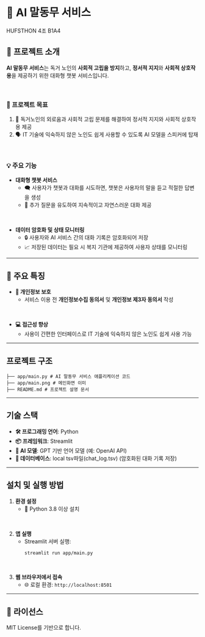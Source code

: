 # 🌟 AI 말동무 서비스  
HUFSTHON 4조 B1A4  

## 🧩 프로젝트 소개  
**AI 말동무 서비스**는 독거 노인의 **사회적 고립을 방지**하고, **정서적 지지**와 **사회적 상호작용**을 제공하기 위한 대화형 챗봇 서비스입니다.  

<br>

### 🎯 프로젝트 목표  
1. 🤝 독거노인의 외로움과 사회적 고립 문제를 해결하여 정서적 지지와 사회적 상호작용 제공  
2. 🗣️ IT 기술에 익숙하지 않은 노인도 쉽게 사용할 수 있도록 AI 모델을 스피커에 탑재  

<br>

### 💡 주요 기능  
- **대화형 챗봇 서비스**  
  - 🗨️ 사용자가 챗봇과 대화를 시도하면, 챗봇은 사용자의 말을 듣고 적절한 답변을 생성  
  - 💬 추가 질문을 유도하여 지속적이고 자연스러운 대화 제공
 
<br>
    
- **데이터 암호화 및 상태 모니터링**  
  - 🔒 사용자와 AI 서비스 간의 대화 기록은 암호화되어 저장  
  - 📈 저장된 데이터는 필요 시 복지 기관에 제공하여 사용자 상태를 모니터링  

---

## 🌟 주요 특징  
- **🔐 개인정보 보호**  
  - 서비스 이용 전 **개인정보수집 동의서** 및 **개인정보 제3자 동의서** 작성
 
<br>
 
- **💻 접근성 향상**  
  - 사용이 간편한 인터페이스로 IT 기술에 익숙하지 않은 노인도 쉽게 사용 가능  

---

## 프로젝트 구조  
```
├── app/main.py # AI 말동무 서비스 애플리케이션 코드
├── app/main.png # 메인화면 이미
├── README.md # 프로젝트 설명 문서
```


---

## 기술 스택  
- **🛠️ 프로그래밍 언어**: Python  
- **📦 프레임워크**: Streamlit
- **🤖 AI 모델**: GPT 기반 언어 모델 (예: OpenAI API)  
- **💾 데이터베이스**: local tsv파일(chat_log.tsv) (암호화된 대화 기록 저장) 

---

## 설치 및 실행 방법  
1. **환경 설정**  
   - 🐍 Python 3.8 이상 설치
  
<br>

2. **앱 실행**  
   - Streamlit 서버 실행:  
     ```bash
     streamlit run app/main.py
     ```

<br>
     
3. **웹 브라우저에서 접속**  
   - 🌐 로컬 환경: `http://localhost:8501`  

---

## 📜 라이선스  
MIT License를 기반으로 합니다.

